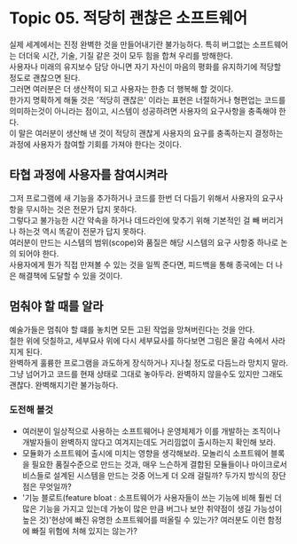 # Topic 05. 적당히 괜찮은 소프트웨어
실제 세계에서는 진정 완벽한 것을 만들어내기란 불가능하다. 특히 버그없는 소프트웨어는 더더욱 시간, 기술, 기질 같은 것이 모두 힘을 합쳐 우리를 방해한다.  
사용자나 미래의 유지보수 담당 아니면 자기 자신이 마음의 평화를 유지하기에 적당할 정도로 괜찮으면 된다.  
그러면 여러분은 더 생산적이 되고 사용자는 한층 더 행복해 할 것이다.  
한가지 명확하게 해둘 것은 '적당히 괜찮은' 이라는 표현은 너절하거나 형편업는 코드를 의미하는것이 아니라는 점이고, 시스템이 성공하려면 사용자의 요구사항을 충족해야 한다.  
이 말은 여러분이 생산해 낸 것이 적당히 괜찮게 사용자의 요구를 충족하는지 결정하는 과정에 사용자가 참여할 기회를 가져야 한다는 것이다.

## 타협 과정에 사용자를 참여시켜라
그저 프로그램에 새 기능을 추가하거나 코드를 한번 더 다듬기 위해서 사용자의 요구사항을 무시하는 것은 전문가 답지 못하다.  
그렇다고 불가능한 시간 약속을 하거나 데드라인에 맞추기 위해 기본적인 걸 빼 버리거나 하는것 역시 똑같이 전문가 답지 못하다.  
여러분이 만드는 시스템의 범위(scope)와 품질은 해당 시스템의 요구 사항중 하나로 논의 되어야 한다.  
사용자에게 뭔가 직접 만져볼 수 있는 것을 일찍 준다면, 피드백을 통해 종국에는 더 나은 해결책에 도달할 수 있을 것이다.  

## 멈춰야 할 때를 알라
예술가들은 멈춰야 할 떄를 놓치면 모든 고된 작업을 망쳐버린다는 것을 안다.  
칠한 위에 덧칠하고, 세부묘사 위에 다시 세부묘사를 하다보면 그림은 물감 속에서 사라지게 된다.  
완벽하게 훌륭한 프로그램을 과도하게 장식하거나 지나칠 정도로 다듬느라 망치지 말라.  
그냥 넘어가고 코드를 현재 상태로 그대로 놓아두라. 완벽하지 않을수도 있지만 그래도 괜찮다. 완벽해지기란 불가능하다.

### 도전해 볼것
 - 여러분이 일상적으로 사용하는 소프트웨어나 운영체제가 이를 개발하는 조직이나 개발자들이 완벽하지 않다고 여겨지는데도 거리낌없이 출시하는지 확인해 보라.
 - 모듈화가 소프트웨어 출시에 미치는 영향을 생각해보라. 모놀리식 소프트웨어 블록을 필요한 품질수준으로 만드는 것과, 매우 느슨하게 결합된 모듈들이나 마이크로서비스들로 설계된 시스템을 만드는 것중 어느게 더 오래 걸릴까? 두가지 방식의 장단점은 무엇일까?
 - '기능 블로트(feature bloat : 소프트웨어가 사용자들이 쓰는 기능에 비해 훨씬 더 많은 기능을 가지고 있는데 가눙이 많은 만큼 버그나 보안 취약점이 생길 가능성이 높은 것)'현상에 빠진 유명한 소프트웨어를 떠올릴 수 있는가? 여러분도 이런 함정에 빠질 위험에 처해 있지는 않는가?
